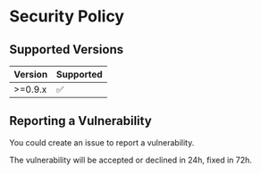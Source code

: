 # Security Policy

## Supported Versions

| Version | Supported          |
| ------- | ------------------ |
| >=0.9.x | :white_check_mark: |

## Reporting a Vulnerability

You could create an issue to report a vulnerability.

The vulnerability will be accepted or declined in 24h, fixed in 72h.
